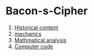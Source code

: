 # Bacon-s-Cipher
1. [Historical content](https://github.com/KingJMV/Bacon-s-Cipher/blob/Historical-content/HC.md)
2. [mechanics](aaron.md)
3. [Mathmatical analysis](https://github.com/KingJMV/Bacon-s-Cipher/blob/Agole/mathematicalanalysis.md)
4. [Computer code](https://github.com/KingJMV/Bacon-s-Cipher/edit/Computer-code/Code.md)
